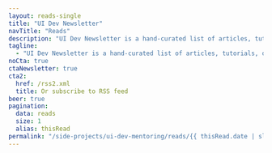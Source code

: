 ```yaml
---
layout: reads-single
title: "UI Dev Newsletter"
navTitle: "Reads"
description: "UI Dev Newsletter is a hand-curated list of articles, tutorials, opinions, and tools related to User Interface development."
tagline:
  - "UI Dev Newsletter is a hand-curated list of articles, tutorials, opinions, and tools related to User Interface development. Enjoy the read."
noCta: true
ctaNewsletter: true
cta2:
  href: /rss2.xml
  title: Or subscribe to RSS feed
beer: true
pagination:
  data: reads
  size: 1
  alias: thisRead
permalink: "/side-projects/ui-dev-mentoring/reads/{{ thisRead.date | slug }}/"
---
```

